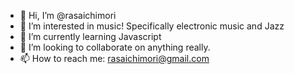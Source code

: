 - 👋 Hi, I’m @rasaichimori
- 👀 I’m interested in music! Specifically electronic music and Jazz
- 🌱 I’m currently learning Javascript
- 💞️ I’m looking to collaborate on anything really.
- 📫 How to reach me: rasaichimori@gmail.com

<!---
rasaichimori/rasaichimori is a ✨ special ✨ repository because its `README.md` (this file) appears on your GitHub profile.
You can click the Preview link to take a look at your changes.
--->
